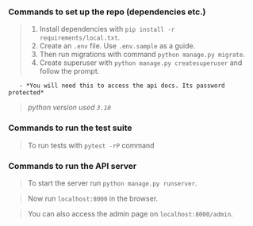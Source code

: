 ### Commands to set up the repo (dependencies etc.)
 > 1. Install dependencies with `pip install -r requirements/local.txt`.
 > 2. Create an `.env` file. Use `.env.sample` as a guide.
 > 3. Then run migrations with command `python manage.py migrate`.
 > 4. Create superuser with `python manage.py createsuperuser` and follow the prompt.
 
       - *You will need this to access the api docs. Its password protected*


 > *python version used `3.10`*

### Commands to run the test suite
  > To run tests with `pytest -rP` command


### Commands to run the API server
  > To start the server run `python manage.py runserver`.
  
  > Now run `localhost:8000` in the browser. 
  
  > You can also access the admin page on `localhost:8000/admin`.
